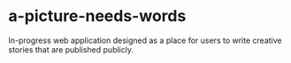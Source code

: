 # a-picture-needs-words
In-progress web application designed as a place for users to write creative stories that are published publicly.

